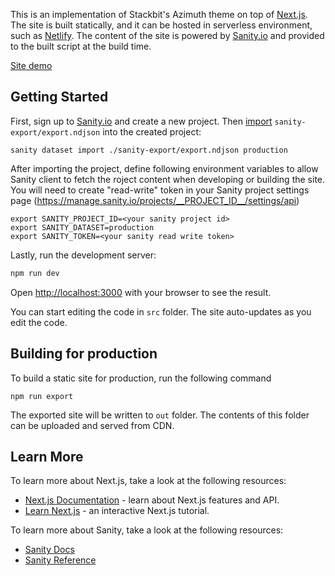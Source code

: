 This is an implementation of Stackbit's Azimuth theme on top of [Next.js](https://nextjs.org/). The site is built statically,
and it can be hosted in serverless environment, such as [Netlify](https://www.netlify.com). The content of the site
is powered by [Sanity.io](https://www.sanity.io/) and provided to the built script at the build time.

[Site demo](https://azimuth-nextjs-sanity.netlify.com/)

## Getting Started

First, sign up to [Sanity.io](https://www.sanity.io/) and create a new project.
Then [import](https://www.sanity.io/docs/importing-data) `sanity-export/export.ndjson` into the created project:

```
sanity dataset import ./sanity-export/export.ndjson production
```

After importing the project, define following environment variables to allow Sanity client to fetch the roject content
when developing or building the site. You will need to create "read-write" token in your Sanity project settings page 
(https://manage.sanity.io/projects/__PROJECT_ID__/settings/api)

```
export SANITY_PROJECT_ID=<your sanity project id>
export SANITY_DATASET=production
export SANITY_TOKEN=<your sanity read write token>
```

Lastly, run the development server:

```bash
npm run dev
```

Open [http://localhost:3000](http://localhost:3000) with your browser to see the result.

You can start editing the code in `src` folder. The site auto-updates as you edit the code.

## Building for production

To build a static site for production, run the following command

```
npm run export
```

The exported site will be written to `out` folder. The contents of this folder can be uploaded and served from CDN.

## Learn More

To learn more about Next.js, take a look at the following resources:

- [Next.js Documentation](https://nextjs.org/docs) - learn about Next.js features and API.
- [Learn Next.js](https://nextjs.org/learn) - an interactive Next.js tutorial.

To learn more about Sanity, take a look at the following resources:

- [Sanity Docs](https://www.sanity.io/docs)
- [Sanity Reference](https://www.sanity.io/docs/reference)
